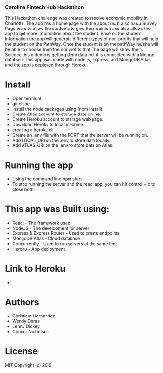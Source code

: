 ### Carolina Fintech Hub Hackathon


This Hackathon challenge was created to resolve economic mobility in Charlotte. The app has a home page with the about us. It also has a Survey Page were to allow the students to give their opinion and also allows the app to get more information about the student. Base on the student information the app will generate different types of non-profits that will help the student on the PathWay. Once the student is on the pathWay he/she will be able to choose from the nonprofits that The page will show them. Science this a demo is getting demi data but it is connected with a Mongo database.This app was made with node.js, express, and MongoDB Atlas and the app is deployed through Heroku.
 
# Install

* Open terminal
* git clone 
* install the node packages using (npm install). 
* Create Atlas account to storage date online.
* Create Heroku account to starage web page.
* Download Heroku to local mechine.
* creating a heroku cli
* Create an .env file with the PORT that the server will be running on.
* Add LOCAL_URI on the .env to store data locally.
* Add ATLAS_URI on the .env to store data on Atlas.

# Running the app

* Using the command line npm start
* To stop running the server and the react app, you can hit control + c to close both.

# This app was Built using:

* React - The framework used
* NodeJS - The development for server
* Express & Express Router - Used to create endpoints
* MongoDB Atlas - Cloud database
* Concurrently - Used to run servers at the same time
* Heroku - App deployment

# Link to Heroku

*

# Authors
* Christiam Hernandez
* Wendy Deras
* Lenny Dickey
* Connor Nicholson

# License

 MIT Copyright (c) 2019 

